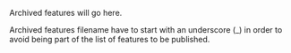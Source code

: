 Archived features will go here.

Archived features filename have to start with an underscore (_) in order to avoid being part of the list of features to be published.
